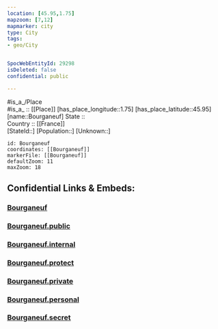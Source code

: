 ```yaml
---
location: [45.95,1.75] 
mapzoom: [7,12] 
mapmarker: city 
type: City
tags:
- geo/City


SpocWebEntityId: 29298
isDeleted: false
confidential: public

---
```

#is_a_/Place  
#is_a_ :: [[Place]] 
[has_place_longitude::1.75] 
[has_place_latitude::45.95] 
[name::Bourganeuf] 
State ::  
Country :: [[France]]  
[StateId::] 
[Population::] 
[Unknown::] 


```leaflet
id: Bourganeuf
coordinates: [[Bourganeuf]] 
markerFile: [[Bourganeuf]] 
defaultZoom: 11 
maxZoom: 18
```


## Confidential Links & Embeds: 

### [Bourganeuf](/_Standards/Earth/Continent/Europe/Europe~West/France/regions~France/Nouvelle-Aquitaine/departments~Aquitaine/Creuse/communes~Creuse/Guéret/cities~Guéret/Bourganeuf.md) 

### [Bourganeuf.public](/_public/Earth/Continent/Europe/Europe~West/France/regions~France/Nouvelle-Aquitaine/departments~Aquitaine/Creuse/communes~Creuse/Guéret/cities~Guéret/Bourganeuf.public.md) 

### [Bourganeuf.internal](/_internal/Earth/Continent/Europe/Europe~West/France/regions~France/Nouvelle-Aquitaine/departments~Aquitaine/Creuse/communes~Creuse/Guéret/cities~Guéret/Bourganeuf.internal.md) 

### [Bourganeuf.protect](/_protect/Earth/Continent/Europe/Europe~West/France/regions~France/Nouvelle-Aquitaine/departments~Aquitaine/Creuse/communes~Creuse/Guéret/cities~Guéret/Bourganeuf.protect.md) 

### [Bourganeuf.private](/_private/Earth/Continent/Europe/Europe~West/France/regions~France/Nouvelle-Aquitaine/departments~Aquitaine/Creuse/communes~Creuse/Guéret/cities~Guéret/Bourganeuf.private.md) 

### [Bourganeuf.personal](/_personal/Earth/Continent/Europe/Europe~West/France/regions~France/Nouvelle-Aquitaine/departments~Aquitaine/Creuse/communes~Creuse/Guéret/cities~Guéret/Bourganeuf.personal.md) 

### [Bourganeuf.secret](/_secret/Earth/Continent/Europe/Europe~West/France/regions~France/Nouvelle-Aquitaine/departments~Aquitaine/Creuse/communes~Creuse/Guéret/cities~Guéret/Bourganeuf.secret.md)

